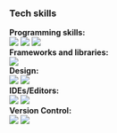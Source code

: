 ### Tech skills  
**Programming skills:**  
![](https://shields.io/badge/-HTML5-orange) 
![](https://shields.io/badge/-CSS3-blue) 
![](https://shields.io/badge/-JavaScript-yellow)   
**Frameworks and libraries:**  
![](https://shields.io/badge/-Sass-ff69b4)  
**Design:**   
![](https://shields.io/badge/-Figma-important) 
![](https://shields.io/badge/-Canva-9cf)  
**IDEs/Editors:**  
![](https://shields.io/badge/-Visual_Studio_Code-informational) 
![](https://shields.io/badge/-Sublime_Text-inactive)  
**Version Control:**   
![](https://shields.io/badge/-Git-orange) 
![](https://shields.io/badge/-GitHub-inactive)

<!-- https://github.com/Ileriayo/markdown-badges -->
